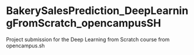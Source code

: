 # BakerySalesPrediction_DeepLearningFromScratch_opencampusSH
Project submission for the Deep Learning from Scratch course from opencampus.sh
